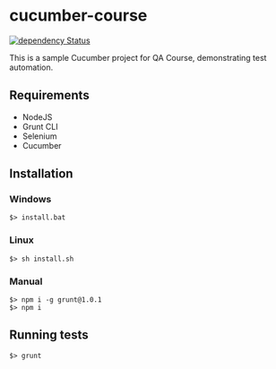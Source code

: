 # cucumber-course

[![dependency Status](https://david-dm.org/szikszail/cucumber-course.svg)](https://david-dm.org/szikszail/cucumber-course)

This is a sample Cucumber project for QA Course, demonstrating test automation.

## Requirements

- NodeJS
- Grunt CLI
- Selenium
- Cucumber

## Installation

### Windows

    $> install.bat
    
### Linux

    $> sh install.sh
    
### Manual

    $> npm i -g grunt@1.0.1
    $> npm i
    
## Running tests

    $> grunt